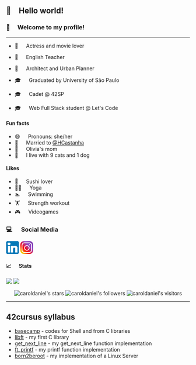 ## 👋&emsp;Hello world!
### :purple_heart:&emsp; Welcome to my profile!

---

- :movie_camera: 	&emsp; Actress and movie lover <br>
- 🏫 &emsp; English Teacher <br>
- :triangular_ruler: 	&emsp; Architect and Urban Planner <br>

- :mortar_board: 	&emsp; Graduated by University of São Paulo <br>
- :mortar_board: 	&emsp; Cadet @ 42SP <br>
- :mortar_board: 	&emsp; Web Full Stack student @ Let's Code <br>

#### Fun facts
- 😄 &emsp; Pronouns: she/her
- :couple_with_heart: &emsp; Married to [@HCastanha](https://github.com/HCastanha)
- :girl: &emsp; Olivia's mom
- :paw_prints: &emsp; I live with 9 cats and 1 dog

#### Likes
-  :chopsticks: &emsp; Sushi lover
-  :ok_woman: &emsp; Yoga
-  :swimmer: &emsp; Swimming
-  :weight_lifting: &emsp; Strength workout
-  :video_game: &emsp; Videogames

### :computer: &emsp; Social Media

[![LinkedIn][4.1]][4.2]		[![Instagram][2.1]][2.2]
<!-- Icons -->

[2.1]: https://github.com/caroldaniel/caroldaniel-utils/blob/afac2b0137c737baad6cd09c10d534f250c6b862/Instagram_icon.png
[4.1]: https://github.com/caroldaniel/caroldaniel-utils/blob/afac2b0137c737baad6cd09c10d534f250c6b862/linkedin_scale.png

<!-- Links to your social media accounts -->

[2.2]: https://www.instagram.com/arq.carolinadaniel/
[4.2]: https://www.linkedin.com/in/carolinadaniel/

#### :chart_with_upwards_trend: &emsp; Stats

[![](https://github-readme-stats.vercel.app/api?username=caroldaniel&count_private=true&show_icons=true&hide=issues&hide_border=true&theme=)](https://github.com/caroldaniel?tab=repositories) 
[![](https://github-readme-stats.vercel.app/api/top-langs/?username=caroldaniel&layout=compact&hide_border=true&theme=)](https://github.com/caroldaniel?tab=repositories)

<p align="center">
    <img alt="caroldaniel's stars" src="https://img.shields.io/github/stars/caroldaniel?color=blue" />
    <img alt="caroldaniel's followers" src="https://img.shields.io/github/followers/caroldaniel?color=blue" />
    <img alt="caroldaniel's visitors" src="https://komarev.com/ghpvc/?username=caroldaniel&color=blue&style=flat&label=visitors" />	
	
</p>

---

## 42cursus syllabus
- [basecamp](https://github.com/caroldaniel/42sp-piscine_Basecamp-june2021/) - codes for Shell and from C libraries
- [libft](https://github.com/caroldaniel/42sp-cursus_libft/) - my first C library
- [get_next_line](https://github.com/caroldaniel/42sp-cursus-get_next_line/) - my get_next_line function implementation
- [ft_printf](https://github.com/caroldaniel/42sp-cursus-printf/) - my printf function implementation
- [born2beroot](https://github.com/caroldaniel/42sp-cursus-born2beroot) - my implementation of a Linux Server
